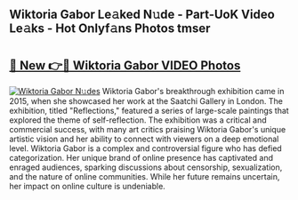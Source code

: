 ## Wiktoria Gabor Le𝚊ked N𝚞de - Part-UoK Video Le𝚊ks - Hot Onlyf𝚊ns Photos tmser

# <h2><a href="http://ab46194.deff.icu/?id=Wiktoria+Gabor">🔗 New 👉🔴 Wiktoria Gabor VIDEO Photos</a></h2>

[![Wiktoria Gabor N𝚞des](https://i.imgur.com/rIISA9y.gif)](http://ab46194.deff.icu/?id=Wiktoria+Gabor)
Wiktoria Gabor's breakthrough exhibition came in 2015, when she showcased her work at the Saatchi Gallery in London. The exhibition, titled "Reflections," featured a series of large-scale paintings that explored the theme of self-reflection. The exhibition was a critical and commercial success, with many art critics praising Wiktoria Gabor's unique artistic vision and her ability to connect with viewers on a deep emotional level. Wiktoria Gabor is a complex and controversial figure who has defied categorization. Her unique brand of online presence has captivated and enraged audiences, sparking discussions about censorship, sexualization, and the nature of online communities. While her future remains uncertain, her impact on online culture is undeniable.

